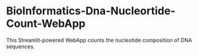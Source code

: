 # BioInformatics-Dna-Nucleortide-Count-WebApp
This Streamlit-powered WebApp counts the nucleotide composition of DNA sequences.
